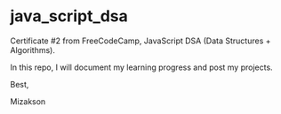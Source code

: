# java_script_dsa

Certificate #2 from FreeCodeCamp, JavaScript DSA (Data Structures + Algorithms).

In this repo, I will document my learning progress and post my projects.

Best, 

Mizakson